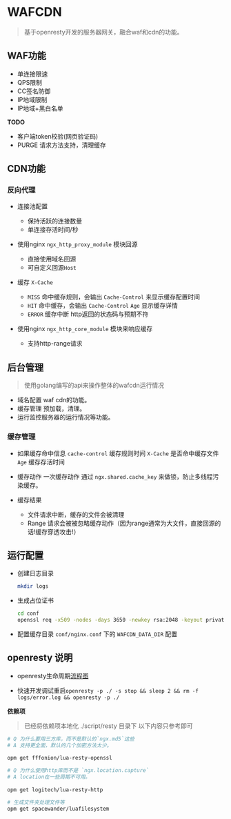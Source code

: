 # WAFCDN

> 基于openresty开发的服务器网关，融合waf和cdn的功能。

## WAF功能
- 单连接限速
- QPS限制
- CC签名防御
- IP地域限制
- IP地域+黑白名单

**TODO**
- 客户端token校验(网页验证码)
- PURGE 请求方法支持，清理缓存


## CDN功能

### 反向代理

- 连接池配置
    - 保持活跃的连接数量
    - 单连接存活时间/秒

- 使用nginx `ngx_http_proxy_module` 模块回源
    - 直接使用域名回源
    - 可自定义回源`Host`

- 缓存 `X-Cache`
    - `MISS` 命中缓存规则，会输出 `Cache-Control` 来显示缓存配置时间
    - `HIT` 命中缓存，会输出 `Cache-Control` `Age` 显示缓存详情
    - `ERROR` 缓存中断 http返回的状态码与预期不符

- 使用nginx `ngx_http_core_module` 模块来响应缓存
    - 支持http-range请求

## 后台管理

> 使用golang编写的api来操作整体的wafcdn运行情况 

- 域名配置 waf cdn的功能。
- 缓存管理 预加载，清理。
- 运行监控服务器的运行情况等功能。

### 缓存管理 
- 如果缓存命中信息
    `cache-control` 缓存规则时间
    `X-Cache` 是否命中缓存文件
    `Age` 缓存存活时间

- 缓存动作
    一次缓存动作 通过 `ngx.shared.cache_key` 来做锁，防止多线程污染缓存。

- 缓存结果
    - 文件请求中断，缓存的文件会被清理
    - Range 请求会被被忽略缓存动作（因为range通常为大文件，直接回源的话!缓存穿透攻击!）

## 运行配置

- 创建日志目录

    ```bash
    mkdir logs
    ```

- 生成占位证书

    ```bash
    cd conf
    openssl req -x509 -nodes -days 3650 -newkey rsa:2048 -keyout private.key -out certificate.crt -config ssl.conf
    ```

- 配置缓存目录 `conf/nginx.conf` 下的 `WAFCDN_DATA_DIR` 配置

## openresty 说明

- openresty生命周期[流程图](https://raw.githubusercontent.com/openresty/lua-nginx-module/refs/heads/master/doc/images/lua_nginx_modules_directives.drawio.png)

- 快速开发调试重启`openresty -p ./ -s stop && sleep 2 && rm -f logs/error.log && openresty -p ./`


**依赖项**

> 已经将依赖项本地化 ./script/resty 目录下 以下内容只参考即可

```bash
# Q 为什么要用三方库，而不是默认的`ngx.md5`这些
# A 支持更全面，默认的几个加密方法太少。

opm get fffonion/lua-resty-openssl
 
# Q 为什么使用http库而不是 `ngx.location.capture`
# A location在一些周期不可用。
 
opm get logitech/lua-resty-http

# 生成文件夹处理文件等
opm get spacewander/luafilesystem
```
